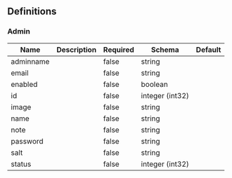 ## Definitions
### Admin
|Name|Description|Required|Schema|Default|
|----|----|----|----|----|
|adminname||false|string||
|email||false|string||
|enabled||false|boolean||
|id||false|integer (int32)||
|image||false|string||
|name||false|string||
|note||false|string||
|password||false|string||
|salt||false|string||
|status||false|integer (int32)||


